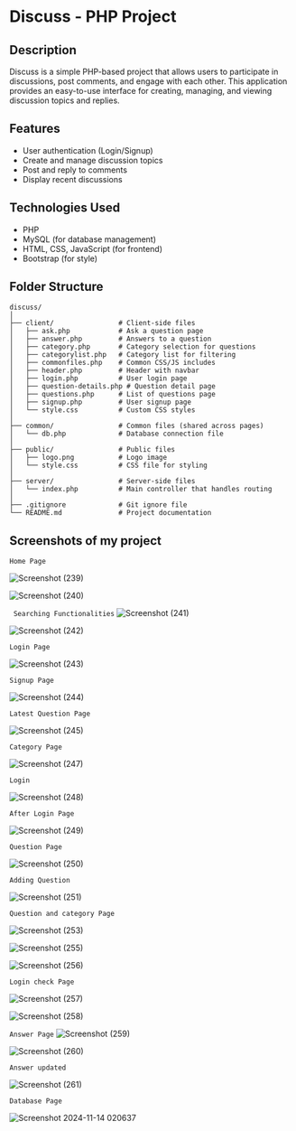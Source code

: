 # Discuss - PHP Project 

## Description
Discuss is a simple PHP-based project that allows users to participate in discussions, post comments, and engage with each other. This application provides an easy-to-use interface for creating, managing, and viewing discussion topics and replies.

## Features
- User authentication (Login/Signup)
- Create and manage discussion topics
- Post and reply to comments
- Display recent discussions

## Technologies Used
- PHP
- MySQL (for database management)
- HTML, CSS, JavaScript (for frontend)
- Bootstrap (for style)

## Folder Structure
```
discuss/
│
├── client/                # Client-side files
│   ├── ask.php            # Ask a question page
│   ├── answer.php         # Answers to a question
│   ├── category.php       # Category selection for questions
│   ├── categorylist.php   # Category list for filtering
│   ├── commonfiles.php    # Common CSS/JS includes
│   ├── header.php         # Header with navbar
│   ├── login.php          # User login page
│   ├── question-details.php # Question detail page
│   ├── questions.php      # List of questions page
│   ├── signup.php         # User signup page
│   └── style.css          # Custom CSS styles
│
├── common/                # Common files (shared across pages)
│   └── db.php             # Database connection file
│
├── public/                # Public files
│   ├── logo.png           # Logo image
│   └── style.css          # CSS file for styling
│
├── server/                # Server-side files
│   └── index.php          # Main controller that handles routing
│
├── .gitignore             # Git ignore file
└── README.md              # Project documentation

```

## Screenshots of my project
``` Home Page ```

![Screenshot (239)](https://github.com/user-attachments/assets/f167a2f3-bcf2-4a84-aab4-23abcb4f7792)



![Screenshot (240)](https://github.com/user-attachments/assets/2d5033dd-4a68-4413-af28-99cdb9d4df97)


```  Searching Functionalities ```
![Screenshot (241)](https://github.com/user-attachments/assets/7e1e4990-d8a3-4a76-9c94-61c79b2f4c35)



![Screenshot (242)](https://github.com/user-attachments/assets/cd64bdab-f5f0-4795-b466-ae3f100332bf)



``` Login Page ```

![Screenshot (243)](https://github.com/user-attachments/assets/895b412c-10a7-43ec-bf59-ef5e11e76aa7)

``` Signup Page ```


![Screenshot (244)](https://github.com/user-attachments/assets/2985497c-df83-4a5e-ad21-ecc4163ba5e3)


``` Latest Question Page ```


![Screenshot (245)](https://github.com/user-attachments/assets/abe0fda4-bd3b-4988-af4b-fff804619815)


``` Category Page ```


![Screenshot (247)](https://github.com/user-attachments/assets/6f2ee998-ec9b-43d7-9b3b-4d7f37de1124)


``` Login ```


![Screenshot (248)](https://github.com/user-attachments/assets/a3d20558-5493-470a-a31c-a06fd08df27f)


``` After Login Page ```


![Screenshot (249)](https://github.com/user-attachments/assets/4c2c7367-fa32-4d69-bd5c-95abe30476d0)


``` Question Page ```


![Screenshot (250)](https://github.com/user-attachments/assets/85b94fee-30c6-4080-8186-d6bfd6bfc217)

``` Adding Question ```


![Screenshot (251)](https://github.com/user-attachments/assets/1fb48a58-5101-4b5d-a2e2-313a9d751f4e)

``` Question and category Page ```

![Screenshot (253)](https://github.com/user-attachments/assets/0e30cd9c-4ee1-4383-a9f4-2a66cefc89d2)


![Screenshot (255)](https://github.com/user-attachments/assets/ee501c68-cb15-4db4-90e4-8c2b42558daf)



![Screenshot (256)](https://github.com/user-attachments/assets/74a44118-b7f5-4466-9841-8b53726eb4dc)



``` Login check Page ```

![Screenshot (257)](https://github.com/user-attachments/assets/1f40e736-dc0d-4a04-992d-39297212ce5b)


![Screenshot (258)](https://github.com/user-attachments/assets/65f21e3e-5bc2-4480-800c-242cc1936662)



``` Answer Page ```
![Screenshot (259)](https://github.com/user-attachments/assets/a33edac4-010f-4e88-af17-d33d7fea04b6)

![Screenshot (260)](https://github.com/user-attachments/assets/1699bc9d-25d4-4e14-a043-525442973d05)



```Answer updated ```

![Screenshot (261)](https://github.com/user-attachments/assets/6495b062-ded6-4d46-bd5b-5f58bc2c19c0)


``` Database Page ```

![Screenshot 2024-11-14 020637](https://github.com/user-attachments/assets/719f8be7-5263-49a3-8f09-07cd3b96f480)
